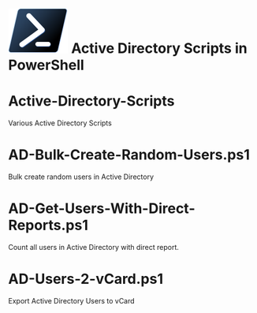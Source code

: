 # ![Powershell Logo](/assets/ps_black_64.svg) Active Directory Scripts in PowerShell

# Active-Directory-Scripts
Various Active Directory Scripts

# AD-Bulk-Create-Random-Users.ps1
Bulk create random users in Active Directory

# AD-Get-Users-With-Direct-Reports.ps1
Count all users in Active Directory with direct report.

# AD-Users-2-vCard.ps1
Export Active Directory Users to vCard
